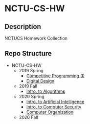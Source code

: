 # NCTU-CS-HW

## Description
NCTUCS Homework Collection

## Repo Structure
- NCTU-CS-HW
	- 2019 Spring
		- [Competitive Programming (I)](2019-Spring/Competitive-Programming-(I)/)
		- [Digital Design](2019-Spring/Digital-Design/)
	- 2019 Fall
		- [Intro. to Algorithms](2019-Fall/Intro-to-Algorithms/)
	- 2020 Spring
		- [Intro. to Artificial Intelligence](2020-Spring/Intro-to-Artificial-Intelligence/)
		- [Intro. to Computer Security](2020-Spring/Intro-to-Computer-Security/)
		- [Computer Organization](2020-Spring/Computer-Organization/)
	- 2020 Fall